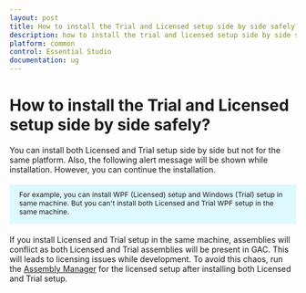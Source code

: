 ```yaml
---
layout: post
title: How to install the Trial and Licensed setup side by side safely?  | common | Syncfusion
description: how to install the trial and licensed setup side by side safely?
platform: common
control: Essential Studio
documentation: ug
---
```



# How to install the Trial and Licensed setup side by side safely?

You can install both Licensed and Trial setup side by side but not for the same platform. Also, the following alert message will be shown while installation. However, you can continue the installation.   



<style>
#license {
    font-size: .88em!important;
margin-top: 1.5em;     margin-bottom: 1.5em;
    background-color: #def8ff;
    padding: 10px 17px 14px;
}
</style>

<div id="license">
For example, you can install WPF (Licensed) setup and Windows (Trial) setup in same machine. But you can't install both Licensed and Trial WPF setup in the same machine.
</div>

If you install Licensed and Trial setup in the same machine, assemblies will conflict as both Licensed and Trial assemblies will be present in GAC. This will leads to licensing issues while development. To avoid this chaos, run the [Assembly Manager](https://help.syncfusion.com/common/essential-studio/utilities#assembly-manager) for the licensed setup after installing both Licensed and Trial setup.
